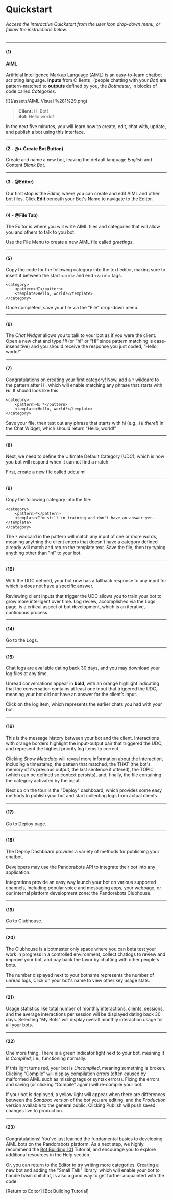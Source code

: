 # Quickstart

###### Access the interactive Quickstart from the user icon drop-down menu, or follow the instructions below.

---

#### \(1\)

#### AIML

Artificial Intelligence Markup Language \(AIML\) is an easy-to-learn chatbot scripting language. **Inputs** from C_lients_ \(people chatting with your _Bot_\) are pattern-matched to **outputs** defined by you, the _Botmaster_, in blocks of code called _Categories_.

![](/assets/AIML Visual %281%29.png)

> **Client:** Hi Bot!  
> **Bot:** Hello world!

In the next five minutes, you will learn how to create, edit, chat with, update, and publish a bot using this interface.

---

#### \(2 - @+ Create Bot Button\)

Create and name a new bot, leaving the default language _English_ and Content _Blank Bot_.

---

#### \(3 - @Editor\)

Our first stop is the _Editor,_ where you can create and edit AIML and other bot files. Click **Edit** beneath your Bot's Name to navigate to the Editor.

---

#### \(4 - @File Tab\)

The Editor is where you will write AIML files and categories that will allow you and others to talk to you bot.

Use the File Menu to create a new AIML file called _greetings_.

---

#### \(5\)

Copy the code for the following category into the text editor, making sure to insert it between the start `<aiml>` and end `</aiml>` tags:

```
<category>
    <pattern>HI</pattern>
    <template>Hello, world!</template>
</category>
```

Once completed, save your file via the "File" drop-down menu.

---

#### \(6\)

The _Chat Widget_ allows you to talk to your bot as if you were the client. Open a new chat and type _Hi_ \(or “hi” or “HI” since pattern matching is case-insensitive\) and you should receive the response you just coded, “Hello, world!”

---

#### \(7\)

Congratulations on creating your first category! Now, add a `*` wildcard to the pattern after HI, which will enable matching any phrase that starts with _Hi_. It should look like this:

```
<category>
    <pattern>HI *</pattern>
    <template>Hello, world!</template>
</category>
```

Save your file, then test out any phrase that starts with hi \(e.g., _Hi there!_\) in the Chat Widget, which should return "Hello, world!"

---

#### \(8\)

Next, we need to define the Ultimate Default Category \(UDC\), which is how you bot will respond when it cannot find a match.

First, create a new file called udc.aiml

---

#### \(9\)

Copy the following category into the file:

```
<category>
    <pattern>*</pattern>
    <template>I'm still in training and don't have an answer yet.</template>
</category>
```

The `*` wildcard in the pattern will match any input of one or more words, meaning anything the client enters that doesn't have a category defined already will match and return the template text. Save the file, then try typing anything other than "hi" to your bot.

---

#### \(10\)

With the UDC defined, your bot now has a fallback response to any input for which is does not have a specific answer.

Reviewing client inputs that trigger the UDC allows you to train your bot to grow more intelligent over time. Log review, accomplished via the Logs page, is a critical aspect of bot development, which is an iterative, continuous process. 

---

#### \(14\)

Go to the Logs.

---

#### \(15\)

Chat logs are available dating back 30 days, and you may download your log files at any time.

Unread conversations appear in **bold**, with an orange highlight indicating that the conversation contains at least one input that triggered the UDC, meaning your bot did not have an answer for the client’s input.

Click on the log item, which represents the earlier chats you had with your bot.

---

#### \(16\)

This is the message history between your bot and the client. Interactions with orange borders highlight the input-output pair that triggered the UDC, and represent the highest priority log items to correct.

Clicking _Show Metadata_ will reveal more information about the interaction, including a timestamp, the pattern that matched, the THAT \(the bot's memory of its previous output, the last sentence it uttered\), the TOPIC \(which can be defined so context persists\), and, finally, the file containing the category activated by the input.

Next up on the tour is the "Deploy" dashboard, which provides some easy methods to publish your bot and start collecting logs from actual clients.

---

#### \(17\)

Go to Deploy page.

---

#### \(18\)

The Deploy Dashboard provides a variety of methods for publishing your chatbot.

Developers may use the Pandorabots API to integrate their bot into any application.

Integrations provide an easy way launch your bot on various supported channels, including popular voice and messaging apps, your webpage, or our internal platform development zone: the Pandorabots Clubhouse.

---

#### \(19\)

Go to Clubhouse.

---

#### \(20\)

The Clubhouse is a botmaster only space where you can beta test your work in progress in a controlled environment, collect chatlogs to review and improve your bot, and pay back the favor by chatting with other people's bots.

The number displayed next to your botname represents the number of unread logs, Click on your bot's name to view other key usage stats.

---

#### \(21\)

Usage statistics like total number of monthly interactions, clients, sessions, and the average interactions per session will be displayed dating back 30 days. Selecting “My Bots” will display overall monthly interaction usage for all your bots.

---

#### \(22\)

One more thing. There is a green indicator light next to your bot, meaning it is _Compiled_, i.e., functioning normally.

If this light turns red, your bot is _Uncompiled_, meaning something is broken. Clicking “Compile” will display compilation errors \(often caused by malformed AIML such as missing tags or syntax errors\). Fixing the errors and saving \(or clicking “Compile” again\) will re-compile your bot.

If your bot is deployed, a yellow light will appear when there are differences between the _Sandbox_ version of the bot you are editing, and the _Production_ version available to the general public. Clicking Publish will push saved changes live to production.

---

#### \(23\)

Congratulations! You've just learned the fundamental basics to developing AIML bots on the Pandorabots platform. As a next step, we highly recommend the [Bot Building 101](/building-bots/tutorial-building-bots-on-the-pandorabots-platform.md) Tutorial, and encourage you to explore additional resources in the Help section.

Or, you can return to the Editor to try writing more categories. Creating a new bot and adding the "Small Talk" library, which will enable your bot to handle basic chitchat, is also a good way to get further acquainted with the code.

\[Return to Editor\] \[Bot Building Tutorial\]

